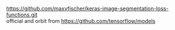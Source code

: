 https://github.com/maxvfischer/keras-image-segmentation-loss-functions.git  
official and orbit from https://github.com/tensorflow/models 

